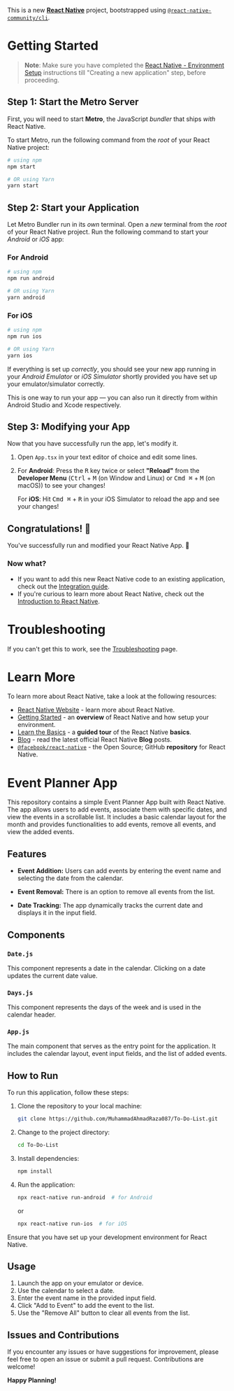This is a new [**React Native**](https://reactnative.dev) project, bootstrapped using [`@react-native-community/cli`](https://github.com/react-native-community/cli).

# Getting Started

>**Note**: Make sure you have completed the [React Native - Environment Setup](https://reactnative.dev/docs/environment-setup) instructions till "Creating a new application" step, before proceeding.

## Step 1: Start the Metro Server

First, you will need to start **Metro**, the JavaScript _bundler_ that ships _with_ React Native.

To start Metro, run the following command from the _root_ of your React Native project:

```bash
# using npm
npm start

# OR using Yarn
yarn start
```

## Step 2: Start your Application

Let Metro Bundler run in its _own_ terminal. Open a _new_ terminal from the _root_ of your React Native project. Run the following command to start your _Android_ or _iOS_ app:

### For Android

```bash
# using npm
npm run android

# OR using Yarn
yarn android
```

### For iOS

```bash
# using npm
npm run ios

# OR using Yarn
yarn ios
```

If everything is set up _correctly_, you should see your new app running in your _Android Emulator_ or _iOS Simulator_ shortly provided you have set up your emulator/simulator correctly.

This is one way to run your app — you can also run it directly from within Android Studio and Xcode respectively.

## Step 3: Modifying your App

Now that you have successfully run the app, let's modify it.

1. Open `App.tsx` in your text editor of choice and edit some lines.
2. For **Android**: Press the <kbd>R</kbd> key twice or select **"Reload"** from the **Developer Menu** (<kbd>Ctrl</kbd> + <kbd>M</kbd> (on Window and Linux) or <kbd>Cmd ⌘</kbd> + <kbd>M</kbd> (on macOS)) to see your changes!

   For **iOS**: Hit <kbd>Cmd ⌘</kbd> + <kbd>R</kbd> in your iOS Simulator to reload the app and see your changes!

## Congratulations! :tada:

You've successfully run and modified your React Native App. :partying_face:

### Now what?

- If you want to add this new React Native code to an existing application, check out the [Integration guide](https://reactnative.dev/docs/integration-with-existing-apps).
- If you're curious to learn more about React Native, check out the [Introduction to React Native](https://reactnative.dev/docs/getting-started).

# Troubleshooting

If you can't get this to work, see the [Troubleshooting](https://reactnative.dev/docs/troubleshooting) page.

# Learn More

To learn more about React Native, take a look at the following resources:

- [React Native Website](https://reactnative.dev) - learn more about React Native.
- [Getting Started](https://reactnative.dev/docs/environment-setup) - an **overview** of React Native and how setup your environment.
- [Learn the Basics](https://reactnative.dev/docs/getting-started) - a **guided tour** of the React Native **basics**.
- [Blog](https://reactnative.dev/blog) - read the latest official React Native **Blog** posts.
- [`@facebook/react-native`](https://github.com/facebook/react-native) - the Open Source; GitHub **repository** for React Native.

# Event Planner App

This repository contains a simple Event Planner App built with React Native. The app allows users to add events, associate them with specific dates, and view the events in a scrollable list. It includes a basic calendar layout for the month and provides functionalities to add events, remove all events, and view the added events.

## Features

- **Event Addition:** Users can add events by entering the event name and selecting the date from the calendar.

- **Event Removal:** There is an option to remove all events from the list.

- **Date Tracking:** The app dynamically tracks the current date and displays it in the input field.

## Components

### `Date.js`

This component represents a date in the calendar. Clicking on a date updates the current date value.

### `Days.js`

This component represents the days of the week and is used in the calendar header.

### `App.js`

The main component that serves as the entry point for the application. It includes the calendar layout, event input fields, and the list of added events.

## How to Run

To run this application, follow these steps:

1. Clone the repository to your local machine:

   ```bash
   git clone https://github.com/MuhammadAhmadRaza087/To-Do-List.git
   ```

2. Change to the project directory:

   ```bash
   cd To-Do-List
   ```

3. Install dependencies:

   ```bash
   npm install
   ```

4. Run the application:

   ```bash
   npx react-native run-android  # for Android
   ```

   or

   ```bash
   npx react-native run-ios  # for iOS
   ```

Ensure that you have set up your development environment for React Native.

## Usage

1. Launch the app on your emulator or device.
2. Use the calendar to select a date.
3. Enter the event name in the provided input field.
4. Click "Add to Event" to add the event to the list.
5. Use the "Remove All" button to clear all events from the list.

## Issues and Contributions

If you encounter any issues or have suggestions for improvement, please feel free to open an issue or submit a pull request. Contributions are welcome!

**Happy Planning!**
